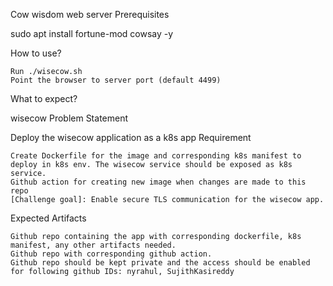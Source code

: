 Cow wisdom web server
Prerequisites

sudo apt install fortune-mod cowsay -y

How to use?

    Run ./wisecow.sh
    Point the browser to server port (default 4499)

What to expect?

wisecow
Problem Statement

Deploy the wisecow application as a k8s app
Requirement

    Create Dockerfile for the image and corresponding k8s manifest to deploy in k8s env. The wisecow service should be exposed as k8s service.
    Github action for creating new image when changes are made to this repo
    [Challenge goal]: Enable secure TLS communication for the wisecow app.

Expected Artifacts

    Github repo containing the app with corresponding dockerfile, k8s manifest, any other artifacts needed.
    Github repo with corresponding github action.
    Github repo should be kept private and the access should be enabled for following github IDs: nyrahul, SujithKasireddy
